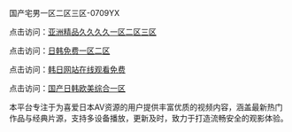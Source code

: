 国产宅男一区二区三区-0709YX

点击访问：<a href="https://heiliaoll4qsx.pages.dev">亚洲精品久久久久一区二区三区</a>

点击访问：<a href="https://heiliaowzu4ur.pages.dev">日韩免费一区二区</a>

点击访问：<a href="https://heiliaozj3tjd.pages.dev">韩日网站在线观看免费</a>

点击访问：<a href="https://heiliaoe8ajia.pages.dev">国产日韩欧美综合一区</a>

本平台专注于为喜爱日本AV资源的用户提供丰富优质的视频内容，涵盖最新热门作品与经典片源，支持多设备播放，更新及时，致力于打造流畅安全的观影体验。

<span style="display:none;">[Canonical link](https://github.com/tam20250709/so49 ）</span>
